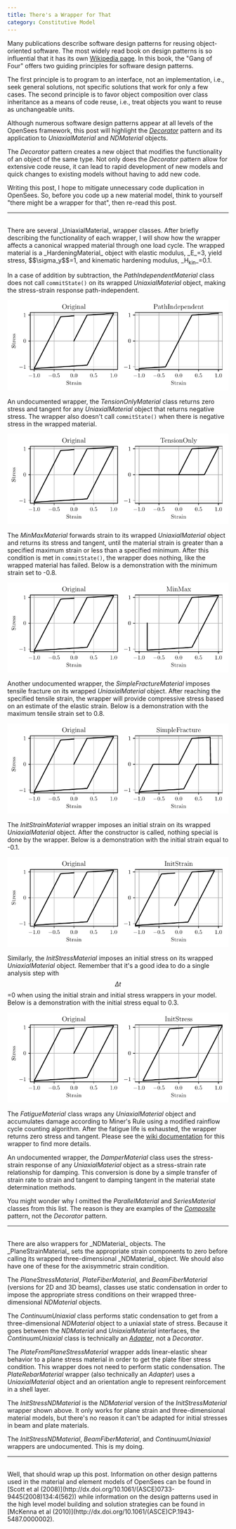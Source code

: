 ```yaml
---
title: There's a Wrapper for That
category: Constitutive Model
---
```


Many publications describe software design patterns for reusing object-oriented software. The most widely read book on design patterns is so influential that it has its own [Wikipedia page](https://en.wikipedia.org/wiki/Design_Patterns). In this book, the "Gang of Four" offers two guiding principles for software design patterns. 

The first principle is to program to an interface, not an implementation, i.e., seek general solutions, not specific solutions that work for only a few cases. The second principle is to favor object composition over class inheritance as a means of code reuse, i.e., treat objects you want to reuse as unchangeable units.

Although numerous software design patterns appear at all levels of the OpenSees framework, this post will highlight the
[_Decorator_](https://en.wikipedia.org/wiki/Decorator_pattern) pattern and
its application to _UniaxialMaterial_ and _NDMaterial_ objects.  

The _Decorator_ pattern creates a new object that modifies the functionality of an object of the same type. Not only does the _Decorator_ pattern allow for extensive code reuse, it can lead to rapid development of new models and quick changes to existing models without having to add new code.

Writing this post, I hope to mitigate unnecessary code duplication in OpenSees. So, before you code up a new material model, think to yourself "there might be a wrapper for that", then re-read this post.

---
<br>
There are several _UniaxialMaterial_ wrapper classes. After briefly describing the functionality of each wrapper, I will show how the wrapper affects a canonical wrapped material through one load cycle. The wrapped material is a _HardeningMaterial_ object with elastic modulus, _E_=3, yield stress, $$\sigma_y$$=1, and kinematic hardening modulus, _H<sub>kin</sub>_=0.1.

In a case of addition by subtraction, the _PathIndependentMaterial_ class does not call `commitState()` on its wrapped _UniaxialMaterial_ object, making the stress-strain response path-independent.

![Path-independent material](/assets/images/WrapperPathIndependent.png)

An undocumented wrapper, the _TensionOnlyMaterial_ class returns zero stress and tangent for any _UniaxialMaterial_ object that returns negative stress. The wrapper also doesn't call `commitState()` when there is negative stress in the wrapped material.

![Tension only material](/assets/images/WrapperTensionOnly.png)

The _MinMaxMaterial_ forwards strain to its wrapped _UniaxialMaterial_ object and returns its stress and tangent, until the material strain is greater than a specified maximum strain or less than a specified minimum. After this condition is met in `commitState()`, the wrapper does nothing, like the wrapped material has failed. Below is a demonstration with the minimum strain set to -0.8.

![Min-max material](/assets/images/WrapperMinMax.png)

Another undocumented wrapper, the _SimpleFractureMaterial_ imposes tensile fracture on its wrapped _UniaxialMaterial_ object. After reaching the specified tensile strain, the wrapper will provide compressive stress based on an estimate of the elastic strain. Below is a demonstration with the maximum tensile strain set to 0.8.

![Simple fracture material](/assets/images/WrapperSimpleFracture.png)

The _InitStrainMaterial_ wrapper imposes an initial strain on its wrapped _UniaxialMaterial_ object. After the constructor is called, nothing special is done by the wrapper. Below is a demonstration with the initial strain equal to -0.1.

![Initial strain material](/assets/images/WrapperInitialStrain.png)

Similarly, the _InitStressMaterial_ imposes an initial stress on its wrapped _UniaxialMaterial_ object. Remember that it's a good idea to do a single analysis step with $$\Delta t$$=0 when using the initial strain and initial stress wrappers in your model. Below is a demonstration with the initial stress equal to 0.3.

![Initial stress material](/assets/images/WrapperInitialStress.png)

The _FatigueMaterial_ class wraps any _UniaxialMaterial_ object and accumulates damage according to Miner's Rule using a modified rainflow cycle counting algorithm. After the fatigue life is exhausted, the wrapper returns zero stress and tangent. Please see the [wiki documentation](https://opensees.berkeley.edu/wiki/index.php/Fatigue_Material) for this wrapper to find more details.

An undocumented wrapper, the _DamperMaterial_ class uses the stress-strain response of any _UniaxialMaterial_ object as a stress-strain rate relationship for damping. This conversion is done by a simple transfer of strain rate to strain and tangent to damping tangent in the material state determination methods.

You might wonder why I omitted the _ParallelMaterial_ and _SeriesMaterial_ classes from this list. The reason is they are examples of the
[_Composite_](https://en.wikipedia.org/wiki/Composite_pattern) pattern, not the
_Decorator_ pattern.

---
<br>
There are also wrappers for _NDMaterial_ objects. The _PlaneStrainMaterial_ sets the appropriate strain components to zero before calling its wrapped three-dimensional _NDMaterial_ object. We should also have one of these for the axisymmetric strain condition.

The _PlaneStressMaterial_, _PlateFiberMaterial_, and _BeamFiberMaterial_ (versions for 2D and 3D beams), classes use static condensation in order to impose the appropriate stress conditions on their wrapped three-dimensional _NDMaterial_ objects.

The _ContinuumUniaxial_ class performs static condensation to get from a three-dimensional _NDMaterial_ object to a uniaxial state of stress. Because it goes between the _NDMaterial_ and _UniaxialMaterial_ interfaces, the _ContinuumUniaxial_ class is technically an [_Adapter_](https://en.wikipedia.org/wiki/Adapter_pattern), not a _Decorator_.

The _PlateFromPlaneStressMaterial_ wrapper adds linear-elastic shear behavior to a plane stress material in order to get the plate fiber stress condition. This wrapper does not need to perform static condensation. The _PlateRebarMaterial_ wrapper (also technically an _Adapter_) uses a _UniaxialMaterial_ object and an orientation angle to represent reinforcement in a shell layer.

The _InitStressNDMaterial_ is the _NDMaterial_ version of the _InitStressMaterial_ wrapper shown above. It only works for plane strain and three-dimensional material models, but there's no reason it can't be adapted for initial stresses in beam and plate materials.

The _InitStressNDMaterial_, _BeamFiberMaterial_, and _ContinuumUniaxial_ wrappers are undocumented. This is my doing.

---
<br>
Well, that should wrap up this post. Information on other design patterns used in the material and element models of OpenSees can be found in
[Scott et al (2008)](http://dx.doi.org/10.1061/(ASCE)0733-9445(2008)134:4(562))
while information on the design patterns used in the high level model building and solution strategies can be found in
[McKenna et al (2010)](http://dx.doi.org/10.1061/(ASCE)CP.1943-5487.0000002).